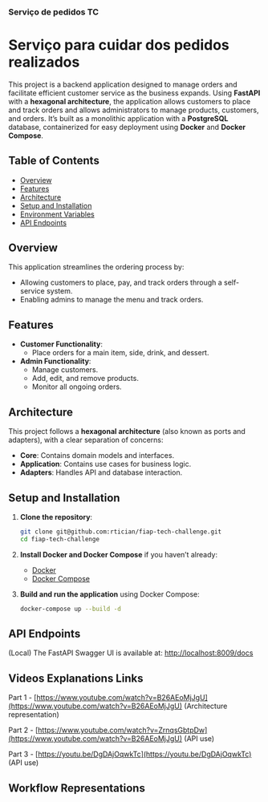 ### Serviço de pedidos TC

# Serviço para cuidar dos pedidos realizados

This project is a backend application designed to manage orders and facilitate efficient customer service as the business expands. Using **FastAPI** with a **hexagonal architecture**, the application allows customers to place and track orders and allows administrators to manage products, customers, and orders. It’s built as a monolithic application with a **PostgreSQL** database, containerized for easy deployment using **Docker** and **Docker Compose**.

## Table of Contents

- [Overview](#overview)
- [Features](#features)
- [Architecture](#architecture)
- [Setup and Installation](#setup-and-installation)
- [Environment Variables](#environment-variables)
- [API Endpoints](#api-endpoints)

## Overview

This application streamlines the ordering process by:

- Allowing customers to place, pay, and track orders through a self-service system.
- Enabling admins to manage the menu and track orders.

## Features

- **Customer Functionality**:
  - Place orders for a main item, side, drink, and dessert.
- **Admin Functionality**:
  - Manage customers.
  - Add, edit, and remove products.
  - Monitor all ongoing orders.

## Architecture

This project follows a **hexagonal architecture** (also known as ports and adapters), with a clear separation of concerns:

- **Core**: Contains domain models and interfaces.
- **Application**: Contains use cases for business logic.
- **Adapters**: Handles API and database interaction.

## Setup and Installation

1. **Clone the repository**:

   ```bash
   git clone git@github.com:rtician/fiap-tech-challenge.git
   cd fiap-tech-challenge
   ```

2. **Install Docker and Docker Compose** if you haven’t already:

   - [Docker](https://docs.docker.com/get-docker/)
   - [Docker Compose](https://docs.docker.com/compose/install/)

3. **Build and run the application** using Docker Compose:

   ```bash
   docker-compose up --build -d
   ```

## API Endpoints

(Local) The FastAPI Swagger UI is available at: [http://localhost:8009/docs](http://localhost:8009/docs)


## Videos Explanations Links

Part 1 - [https://www.youtube.com/watch?v=B26AEoMjJgU](https://www.youtube.com/watch?v=B26AEoMjJgU) (Architecture representation)

Part 2 - [https://www.youtube.com/watch?v=ZrnqsGbtpDw](https://www.youtube.com/watch?v=B26AEoMjJgU) (API use)

Part 3 - [https://youtu.be/DgDAjOqwkTc](https://youtu.be/DgDAjOqwkTc) (API use)

## Workflow Representations

